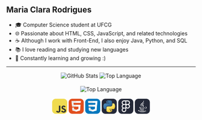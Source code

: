 ## Maria Clara Rodrigues

 <!--## Sobre mim <img src="https://twemoji.maxcdn.com/v/latest/72x72/1f1e7-1f1f7.png" width="20"/>
 <img src="https://twemoji.maxcdn.com/v/latest/72x72/1f1fa-1f1f8.png" width="20"/> 

- 🎓 Estudante de Ciência da Computação pela UFCG
- 🌐 Meus assuntos de maior interesse são HTML, CSS, JavaScript e afins
- ☕ Apesar de atuar no FrontEnd, também gosto muito de Java, Python e SQL
- 📚 Adoro ler e estudar outros idiomas
- 🚀 Estou sempre em busca de aprender cada vez mais :) -->
<!--## About me -->
- 🎓 Computer Science student at UFCG
- 🌐 Passionate about HTML, CSS, JavaScript, and related technologies
- ☕ Although I work with Front-End, I also enjoy Java, Python, and SQL
- 📚 I love reading and studying new languages
- 🚀 Constantly learning and growing :)
---

<div align="center">
  <img
    height=165
    align="center"
    alt="GitHub Stats"
    src="https://github-readme-stats.vercel.app/api?username=Maria38024&show_icons=true&theme=radical&include_all_commits=true&count_private=true"
  />
  <img
    height=165
    align="center"
    alt="Top Language"
    src="https://github-readme-stats.vercel.app/api/top-langs/?username=Maria38024&layout=compact&font=Iosevka&langs_count=16&theme=radical"
  />
  <br>
  <br>
  <!--
  <img
    height=154
    align="center"
    alt="Top Language"
    src="https://github-readme-streak-stats.herokuapp.com?user=Maria38024&theme=radical&card_width=885"
  /> -->
  <img
    align="center"
    alt="Top Language"
    src="http://github-profile-summary-cards.vercel.app/api/cards/profile-details?username=Maria38024&theme=radical"
  />
  </div>

<div align="center" style="display: inline_block"><br>
  <img width="40" src="https://raw.githubusercontent.com/tandpfun/skill-icons/65dea6c4eaca7da319e552c09f4cf5a9a8dab2c8/icons/JavaScript.svg" />
  <img width="40" src="https://raw.githubusercontent.com/tandpfun/skill-icons/65dea6c4eaca7da319e552c09f4cf5a9a8dab2c8/icons/HTML.svg" />
  <img width="40" src="https://raw.githubusercontent.com/tandpfun/skill-icons/65dea6c4eaca7da319e552c09f4cf5a9a8dab2c8/icons/CSS.svg" />
  <img width="40" src="https://raw.githubusercontent.com/tandpfun/skill-icons/65dea6c4eaca7da319e552c09f4cf5a9a8dab2c8/icons/Python-Dark.svg" />
  <img width="40" src="https://raw.githubusercontent.com/tandpfun/skill-icons/65dea6c4eaca7da319e552c09f4cf5a9a8dab2c8/icons/Figma-Dark.svg" />
  <img width="40" src="https://raw.githubusercontent.com/tandpfun/skill-icons/65dea6c4eaca7da319e552c09f4cf5a9a8dab2c8/icons/Java-Dark.svg" />

</div>
 
<!--
**Maria38024/Maria38024** is a ✨ _special_ ✨ repository because its `README.md` (this file) appears on your GitHub profile.

Here are some ideas to get you started:

- 🔭 I’m currently working on ...
- 🌱 I’m currently learning ...
- 👯 I’m looking to collaborate on ...
- 🤔 I’m looking for help with ...
- 💬 Ask me about ...
- 📫 How to reach me: ...
- 😄 Pronouns: ...
- ⚡ Fun fact: ...
-->
